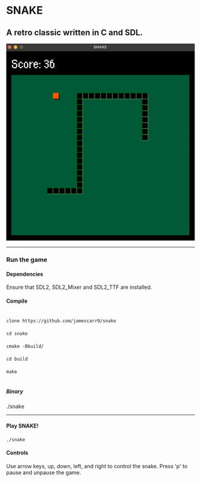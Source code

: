 # SNAKE
## A retro classic written in C and SDL.

![Game Play](img/snake.png)

<hr />

### Run the game

#### Dependencies
Ensure that SDL2, SDL2_Mixer and SDL2_TTF are installed.

#### Compile
<code>
clone https://github.com/jamescarr0/snake<br>
cd snake <br>
cmake -Bbuild/<br>
cd build<br>
make<br>
</code>

##### Binary
./snake<br>

<hr />

#### Play SNAKE!
<code>./snake</code>

#### Controls
Use arrow keys, up, down, left, and right to control the snake.
Press 'p' to pause and unpause the game.

